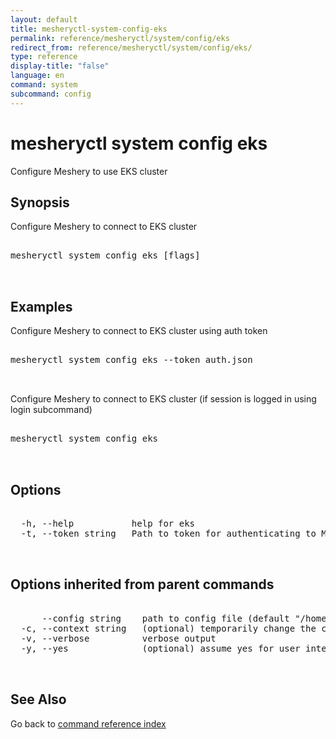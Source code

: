 ```yaml
---
layout: default
title: mesheryctl-system-config-eks
permalink: reference/mesheryctl/system/config/eks
redirect_from: reference/mesheryctl/system/config/eks/
type: reference
display-title: "false"
language: en
command: system
subcommand: config
---
```


# mesheryctl system config eks

Configure Meshery to use EKS cluster

## Synopsis

Configure Meshery to connect to EKS cluster

<pre class='codeblock-pre'>
<div class='codeblock'>
mesheryctl system config eks [flags]

</div>
</pre> 

## Examples

Configure Meshery to connect to EKS cluster using auth token
<pre class='codeblock-pre'>
<div class='codeblock'>
mesheryctl system config eks --token auth.json

</div>
</pre> 

Configure Meshery to connect to EKS cluster (if session is logged in using login subcommand)
<pre class='codeblock-pre'>
<div class='codeblock'>
mesheryctl system config eks

</div>
</pre> 

## Options

<pre class='codeblock-pre'>
<div class='codeblock'>
  -h, --help           help for eks
  -t, --token string   Path to token for authenticating to Meshery API

</div>
</pre>

## Options inherited from parent commands

<pre class='codeblock-pre'>
<div class='codeblock'>
      --config string    path to config file (default "/home/admin-pc/.meshery/config.yaml")
  -c, --context string   (optional) temporarily change the current context.
  -v, --verbose          verbose output
  -y, --yes              (optional) assume yes for user interactive prompts.

</div>
</pre>

## See Also

Go back to [command reference index](/reference/mesheryctl/) 

